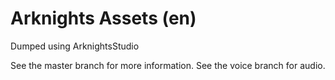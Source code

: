 # Arknights Assets (en)

Dumped using ArknightsStudio

See the master branch for more information.
See the voice branch for audio.
